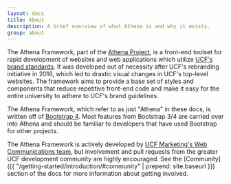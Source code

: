 ```yaml
---
layout: docs
title: About
description: A brief overview of what Athena is and why it exists.
group: about
---
```


The Athena Framework, part of the [Athena Project](https://ucf.github.io/Athena-Project/), is a front-end toolset for rapid development of websites and web applications which utilize [UCF's brand standards](https://www.ucf.edu/brand/).  It was developed out of necessity after UCF's rebranding initiative in 2016, which led to drastic visual changes in UCF's top-level websites.  The framework aims to provide a base set of styles and components that reduce repetitive front-end code and make it easy for the entire university to adhere to UCF's brand guidelines.

The Athena Framework, which refer to as just "Athena" in these docs, is written off of [Bootstrap 4](http://v4-alpha.getbootstrap.com/).  Most features from Bootstrap 3/4 are carried over into Athena and should be familiar to developers that have used Bootstrap for other projects.

The Athena Framework is actively developed by [UCF Marketing's Web Communications team](https://www.ucf.edu/brand/contact-us/), but involvement and pull requests from the greater UCF development community are highly encouraged. See the [Community]({{ "/getting-started/introduction/#community" | prepend: site.baseurl }}) section of the docs for more information about getting involved.
